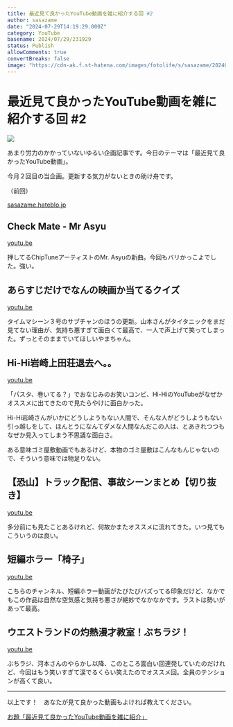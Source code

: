 ```yaml
---
title: 最近見て良かったYouTube動画を雑に紹介する回 #2
author: sasazame
date: "2024-07-29T14:19:29.000Z"
category: YouTube
basename: 2024/07/29/231929
status: Publish
allowComments: true
convertBreaks: false
image: "https://cdn-ak.f.st-hatena.com/images/fotolife/s/sasazame/20240628/20240628172249.png"
---
```

# 最近見て良かったYouTube動画を雑に紹介する回 #2

![](https://cdn-ak.f.st-hatena.com/images/fotolife/s/sasazame/20240628/20240628172249.png)

あまり労力のかかっていないゆるい企画記事です。今日のテーマは「最近見て良かったYouTube動画」。

<!-- Extended Body -->

今月２回目の当企画。更新する気力がないときの助け舟です。

（前回）

[sasazame.hateblo.jp](https://sasazame.hateblo.jp/entry/2024/07/06/231031)

## Check Mate - Mr Asyu

[youtu.be](https://youtu.be/oxXJgNcYzHQ?si=JWHJXukXU79wUNxj)

押してるChipTuneアーティストのMr. Asyuの新曲。今回もバリかっこよでした。強い。

## あらすじだけでなんの映画か当てるクイズ

[youtu.be](https://youtu.be/DjKULOw6cr4?si=y3irY1s7ShwUfbnf)

タイムマシーン３号のサブチャンのほうの更新。山本さんがタイタニックをまだ見てない理由が、気持ち悪すぎて面白くて最高で、一人で声上げて笑ってしまった。ずっとそのままでいてほしいやまちゃん。

## Hi-Hi岩崎上田荘退去へ。。

[youtu.be](https://youtu.be/oW704sXJxss?si=GAi6RsfjC3NAp82W)

「パスタ、巻いてる？」でおなじみのお笑いコンビ、Hi-HiのYouTubeがなぜかオススメに出てきたので見たらやけに面白かった。

Hi-Hi岩崎さんがいかにどうしようもない人間で、そんな人がどうしようもない引っ越しをして、ほんとうになんてダメな人間なんだこの人は、とあきれつつもなぜか見入ってしまう不思議な面白さ。

ある意味ゴミ屋敷動画でもあるけど、本物のゴミ屋敷はこんなもんじゃないので、そういう意味では物足りない。

## 【恐山】トラック配信、事故シーンまとめ【切り抜き】

[youtu.be](https://youtu.be/WV4c7OPvYAU?si=pGxnrAu1LgsnwkdA)

多分前にも見たことあるけれど、何故かまたオススメに流れてきた。いつ見てもこういうのは良い。

## 短編ホラー「椅子」

[youtu.be](https://youtu.be/OuEy4_fVpIc?si=bYi3ST1Ano53__Eu)

こちらのチャンネル、短編ホラー動画がたびたびバズってる印象だけど、なかでもこの作品は自然な空気感と気持ち悪さが絶妙でなかなかです。ラストは勢いがあって最高。

## ウエストランドの灼熱漫才教室！ぶちラジ！

[youtu.be](https://youtu.be/81JbaH3pxrI?si=Lz8qqDqTfd3cVUJm)

ぶちラジ、河本さんのやらかし以降、このところ面白い回連発していたのだけれど、今回はもう笑いすぎて涙でるくらい笑えたのでオススメ回。全員のテンションが高くて良い。

* * *

以上です！　あなたが見て良かった動画もよければ教えてください。

[お題「最近見て良かったYouTube動画を雑に紹介」](https://blog.hatena.ne.jp/-/odai/6801883189119961598)